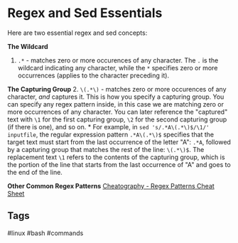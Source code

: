 # Regex and Sed Essentials 

Here are two essential regex and sed concepts:

**The Wildcard**
1. `.*` -  matches zero or more occurences of any character. The `.` is the wildcard indicating any character, while the `*` specifies zero or more occurrences (applies to the character preceding it).  

**The Capturing Group**
2. `\(.*\)` - matches zero or more occurences of any character, *and* captures it. This is how you specify a capturing group. You can specify any regex pattern inside, in this case we are matching zero or more occurrences of any character. You can later reference the "captured" text with `\1` for the first capturing group, `\2` for the second capturing group (if there is one), and so on.
    * For example, in `sed 's/.*A\(.*\)$/\1/' inputfile`, the regular expression pattern `.*A\(.*\)$` specifies that the target text must start from the last occurrence of the letter "A": `.*A`, followed by a capturing group that matches the rest of the line: `\(.*\)$`. The replacement text `\1` refers to the contents of the capturing group, which is the portion of the line that starts from the last occurrence of "A" and goes to the end of the line. 

**Other Common Regex Patterns**
[Cheatography - Regex Patterns Cheat Sheet](https://cheatography.com/davechild/cheat-sheets/regular-expressions/)

## Tags
#linux #bash #commands
